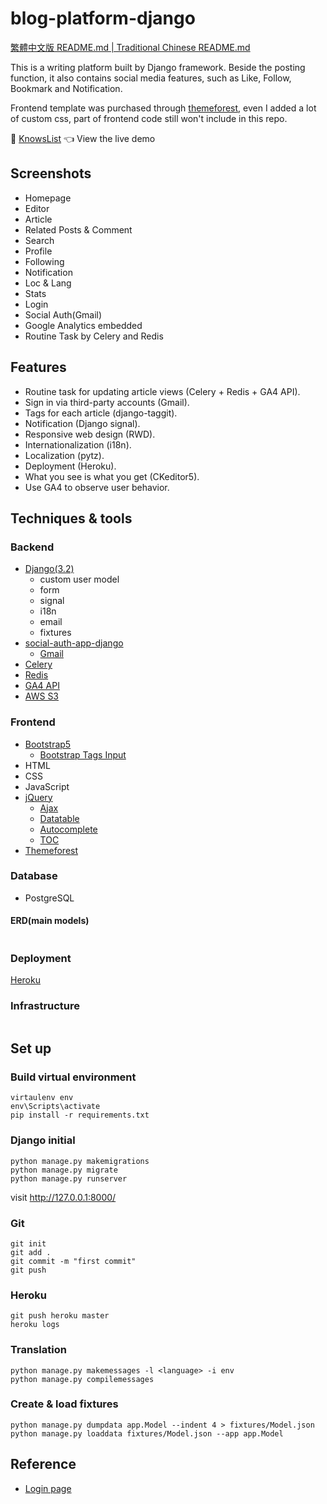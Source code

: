 # blog-platform-django


[繁體中文版 README.md | Traditional Chinese README.md]()

This is a writing platform built by Django framework. Beside the posting function, it also contains social media features, such as Like, Follow, Bookmark and Notification.

Frontend template was purchased through [themeforest](https://themeforest.net/), even I added a lot of custom css, part of frontend code still won't include in this repo.

:link: [KnowsList](https://www.knowslist.com/) :point_left: View the live demo


## Screenshots

- Homepage
![]()
- Editor
![]()
- Article
![]()
- Related Posts & Comment
![]()
- Search
![]()
- Profile
![]()
- Following
![]()
- Notification
![]()
- Loc & Lang
![]()
- Stats
![]()
- Login
![]()
- Social Auth(Gmail)
![]()
- Google Analytics embedded
![]()
- Routine Task by Celery and Redis
![]()

## Features

- Routine task for updating article views (Celery + Redis + GA4 API).
- Sign in via third-party accounts (Gmail).
- Tags for each article (django-taggit).
- Notification (Django signal).
- Responsive web design (RWD).
- Internationalization (i18n).
- Localization (pytz).
- Deployment (Heroku).
- What you see is what you get (CKeditor5).
- Use GA4 to observe user behavior.


## Techniques & tools
### Backend
- [Django(3.2)](https://www.djangoproject.com/)
    - custom user model
    - form
    - signal
    - i18n
    - email
    - fixtures
- [social-auth-app-django](https://github.com/python-social-auth/social-app-django)
    - [Gmail](https://python-social-auth.readthedocs.io/en/latest/configuration/django.html)
- [Celery](https://docs.celeryq.dev/en/stable/getting-started/introduction.html)
- [Redis](https://docs.redis.com/latest/rs/references/client_references/client_python/)
- [GA4 API](https://developers.google.com/analytics/devguides/reporting/data/v1)
- [AWS S3](https://aws.amazon.com/s3/)

### Frontend
- [Bootstrap5](https://getbootstrap.com/)
    - [Bootstrap Tags Input](https://bootstrap-tagsinput.github.io/bootstrap-tagsinput/examples/)
- HTML
- CSS
- JavaScript
- [jQuery](https://jquery.com/)
    - [Ajax](https://api.jquery.com/jquery.ajax/)
    - [Datatable](https://datatables.net/)
    - [Autocomplete](https://jqueryui.com/autocomplete/)
    - [TOC](https://ndabas.github.io/toc/)
- [Themeforest](https://themeforest.net/)

### Database
- PostgreSQL

#### ERD(main models)

![]()


### Deployment

[Heroku](https://www.heroku.com/)


### Infrastructure

![]()


## Set up
### Build virtual environment
```shell
virtaulenv env
env\Scripts\activate
pip install -r requirements.txt
```

### Django initial
```shell
python manage.py makemigrations
python manage.py migrate
python manage.py runserver
```
visit http://127.0.0.1:8000/


### Git
```git
git init
git add .
git commit -m "first commit"
git push
```

### Heroku
```
git push heroku master
heroku logs
```

### Translation
```shell
python manage.py makemessages -l <language> -i env
python manage.py compilemessages
```

### Create & load fixtures
```shell
python manage.py dumpdata app.Model --indent 4 > fixtures/Model.json
python manage.py loaddata fixtures/Model.json --app app.Model
```

## Reference
- [Login page](https://codepen.io/BetaNow/pen/zYNPPJe)


